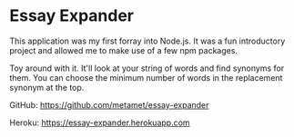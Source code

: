 # Essay Expander

This application was my first forray into Node.js. It was a fun introductory project and allowed me to make use of a few npm packages.

Toy around with it. It'll look at your string of words and find synonyms for them. You can choose the minimum number of words in the replacement synonym at the top. 

GitHub: https://github.com/metamet/essay-expander

Heroku: https://essay-expander.herokuapp.com 